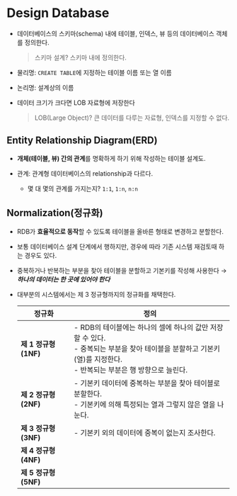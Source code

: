 # Design Database

- 데이터베이스의 스키마(schema) 내에 테이블, 인덱스, 뷰 등의 데이터베이스 객체를 정의한다.

  > 스키마 설계? 스키마 내에 정의한다.

- 물리명: `CREATE TABLE`에 지정하는 테이블 이름 또는 열 이름
- 논리명: 설계상의 이름
- 데이터 크기가 크다면 LOB 자료형에 저장한다

  > LOB(Large Object)? 큰 데이터를 다루는 자료형, 인덱스를 지정할 수 없다.

## Entity Relationship Diagram(ERD)

- **개체(테이블, 뷰) 간의 관계**를 명확하게 하기 위해 작성하는 테이블 설계도.

- 관계: 관계형 데이터베이스의 relationship과 다르다.

  - 몇 대 몇의 관계를 가지는지? `1:1`, `1:n`, `n:n`

## Normalization(정규화)

- RDB가 **효율적으로 동작**할 수 있도록 테이블을 올바른 형태로 변경하고 분할한다.
- 보통 데이터베이스 설계 단계에서 행하지만, 경우에 따라 기존 시스템 재검토때 하는 경우도 있다.
- 중복하거나 반복하는 부분을 찾아 테이블을 분할하고 기본키를 작성해 사용한다 → **_하나의 데이터는 한 곳에 있어야 한다_**
- 대부분의 시스템에서는 제 3 정규형까지의 정규화를 채택한다.

  | 정규화               | 정의                                                                                                                                                                     |
  | -------------------- | ------------------------------------------------------------------------------------------------------------------------------------------------------------------------ |
  | **제 1 정규형(1NF)** | - RDB의 테이블에는 하나의 셀에 하나의 값만 저장할 수 있다.<br> - 중복되는 부분을 찾아 테이블을 분할하고 기본키(열)를 지정한다.<br> - 반복되는 부분은 행 방향으로 늘린다. |
  | **제 2 정규형(2NF)** | - 기본키 데이터에 중복하는 부분을 찾아 테이블로 분할한다.<br> - 기본키에 의해 특정되는 열과 그렇지 않은 열을 나눈다.                                                     |
  | **제 3 정규형(3NF)** | - 기본키 외의 데이터에 중복이 없는지 조사한다.<br>                                                                                                                       |
  | **제 4 정규형(4NF)** | <br>                                                                                                                                                                     |
  | **제 5 정규형(5NF)** | <br>                                                                                                                                                                     |
